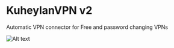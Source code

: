 # KuheylanVPN v2
Automatic VPN connector for Free and password changing VPNs

![Alt text](https://github.com/bilal1993arikan/KuheylanVPN/blob/master/k1.PNG "Optional title")
